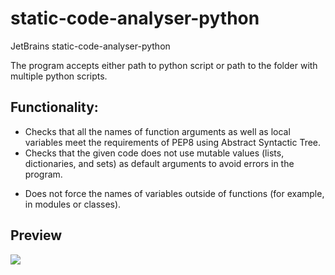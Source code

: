 # static-code-analyser-python
JetBrains static-code-analyser-python

The program accepts either path to python script or path to the folder with multiple python scripts.

## Functionality:

- Checks that all the names of function arguments as well as local variables meet the requirements of PEP8 using Abstract Syntactic Tree. 
- Checks that the given code does not use mutable values (lists, dictionaries, and sets) as default arguments to avoid errors in the program.
* Does not force the names of variables outside of functions (for example, in modules or classes). 


## Preview
<img src="static-code-analyser-preview.gif"/>
